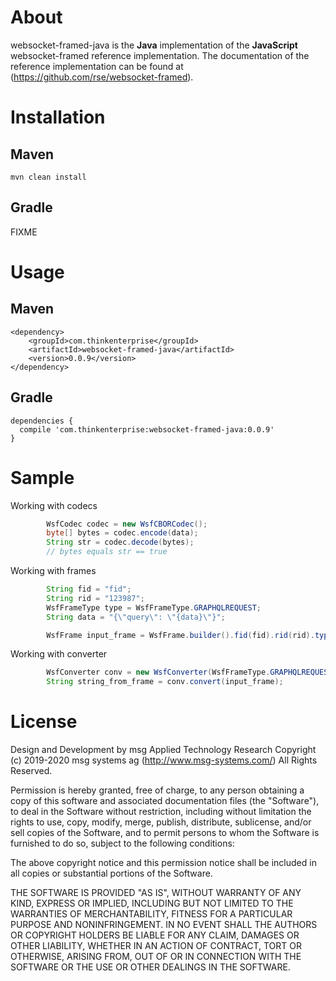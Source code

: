 # About
websocket-framed-java is the **Java** implementation of the **JavaScript** websocket-framed reference implementation. 
The documentation of the reference implementation can be found at (https://github.com/rse/websocket-framed). 

# Installation
## Maven 

```
mvn clean install
```

## Gradle 

FIXME

# Usage 

## Maven 
```
<dependency>
	<groupId>com.thinkenterprise</groupId>
	<artifactId>websocket-framed-java</artifactId>
	<version>0.0.9</version>
</dependency>

```

## Gradle 

```
dependencies {
  compile 'com.thinkenterprise:websocket-framed-java:0.0.9'
}
```


# Sample 

Working with codecs

``` java
		WsfCodec codec = new WsfCBORCodec();
		byte[] bytes = codec.encode(data);
		String str = codec.decode(bytes);
		// bytes equals str == true
```

Working with frames

``` java
		String fid = "fid";
		String rid = "123987";
		WsfFrameType type = WsfFrameType.GRAPHQLREQUEST;
		String data = "{\"query\": \"{data}\"}";

		WsfFrame input_frame = WsfFrame.builder().fid(fid).rid(rid).type(type).data(data).build();
```

Working with converter

``` java
		WsfConverter conv = new WsfConverter(WsfFrameType.GRAPHQLREQUEST);
		String string_from_frame = conv.convert(input_frame);
```


# License 
Design and Development by msg Applied Technology Research
Copyright (c) 2019-2020 msg systems ag (http://www.msg-systems.com/)
All Rights Reserved.
 
Permission is hereby granted, free of charge, to any person obtaining
a copy of this software and associated documentation files (the
"Software"), to deal in the Software without restriction, including
without limitation the rights to use, copy, modify, merge, publish,
distribute, sublicense, and/or sell copies of the Software, and to
permit persons to whom the Software is furnished to do so, subject to
the following conditions:
 
The above copyright notice and this permission notice shall be included
in all copies or substantial portions of the Software.
 
THE SOFTWARE IS PROVIDED "AS IS", WITHOUT WARRANTY OF ANY KIND,
EXPRESS OR IMPLIED, INCLUDING BUT NOT LIMITED TO THE WARRANTIES OF
MERCHANTABILITY, FITNESS FOR A PARTICULAR PURPOSE AND NONINFRINGEMENT.
IN NO EVENT SHALL THE AUTHORS OR COPYRIGHT HOLDERS BE LIABLE FOR ANY
CLAIM, DAMAGES OR OTHER LIABILITY, WHETHER IN AN ACTION OF CONTRACT,
TORT OR OTHERWISE, ARISING FROM, OUT OF OR IN CONNECTION WITH THE
SOFTWARE OR THE USE OR OTHER DEALINGS IN THE SOFTWARE. 
